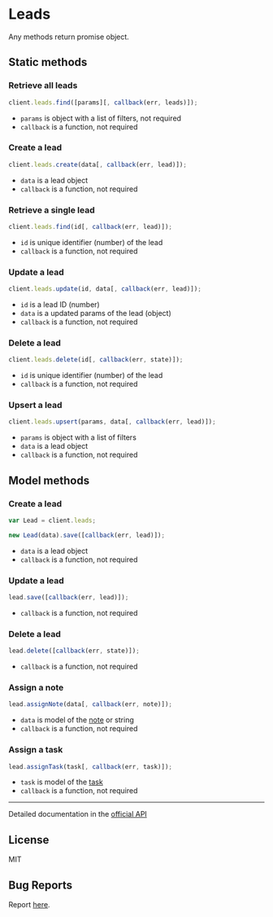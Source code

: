 # Leads

Any methods return promise object.

## Static methods

### Retrieve all leads

```javascript
client.leads.find([params][, callback(err, leads)]);
```

- `params` is object with a list of filters, not required
- `callback` is a function, not required

### Create a lead

```javascript
client.leads.create(data[, callback(err, lead)]);
```

- `data` is a lead object
- `callback` is a function, not required

### Retrieve a single lead

```javascript
client.leads.find(id[, callback(err, lead)]);
```

- `id` is unique identifier (number) of the lead
- `callback` is a function, not required

### Update a lead

```javascript
client.leads.update(id, data[, callback(err, lead)]);
```

- `id` is a lead ID (number)
- `data` is a updated params of the lead (object)
- `callback` is a function, not required

### Delete a lead

```javascript
client.leads.delete(id[, callback(err, state)]);
```

- `id` is unique identifier (number) of the lead
- `callback` is a function, not required

### Upsert a lead

```javascript
client.leads.upsert(params, data[, callback(err, lead)]);
```

- `params` is object with a list of filters
- `data` is a lead object
- `callback` is a function, not required

## Model methods

### Create a lead

```javascript
var Lead = client.leads;

new Lead(data).save([callback(err, lead)]);
```

- `data` is a lead object
- `callback` is a function, not required

### Update a lead

```javascript
lead.save([callback(err, lead)]);
```

- `callback` is a function, not required

### Delete a lead

```javascript
lead.delete([callback(err, state)]);
```

- `callback` is a function, not required

### Assign a note

```javascript
lead.assignNote(data[, callback(err, note)]);
```

- `data` is model of the [note](https://github.com/yurypaleev/BaseCRM/blob/master/src/notes/README.md "API Documentation") or string
- `callback` is a function, not required

### Assign a task

```javascript
lead.assignTask(task[, callback(err, task)]);
```

- `task` is model of the [task](https://github.com/yurypaleev/BaseCRM/blob/master/src/tasks/README.md "API Documentation")
- `callback` is a function, not required

---

Detailed documentation in the [official API](https://developers.getbase.com/docs/rest/reference/leads "API Documentation")

## License
MIT

## Bug Reports
Report [here](https://github.com/yurypaleev/BaseCRM/issues?q=leads).
